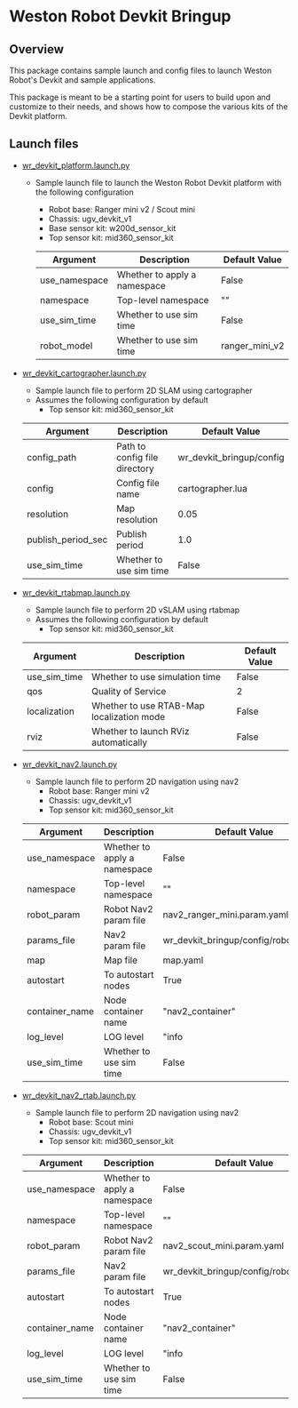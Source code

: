 # Weston Robot Devkit Bringup

## Overview
This package contains sample launch and config files to launch Weston Robot's Devkit and sample applications.

This package is meant to be a starting point for users to build upon and customize to their needs, and shows how to compose the various kits of the Devkit platform.

## Launch files
* [wr_devkit_platform.launch.py](./launch/platform/wr_devkit_platform.launch.py)
  * Sample launch file to launch the Weston Robot Devkit platform with the following configuration
    * Robot base: Ranger mini v2 / Scout mini
    * Chassis: ugv_devkit_v1
    * Base sensor kit: w200d_sensor_kit
    * Top sensor kit: mid360_sensor_kit
  
    | Argument      | Description                  | Default Value    |
    | ------------- | ---------------------------- | ---------------- |
    | use_namespace | Whether to apply a namespace | False            |
    | namespace     | Top-level namespace          | ""               |
    | use_sim_time  | Whether to use sim time      | False            |
    | robot_model   | Whether to use sim time      | ranger_mini_v2   |

* [wr_devkit_cartographer.launch.py](./launch/slam/wr_devkit_cartographer.launch.py)
  * Sample launch file to perform 2D SLAM using cartographer
  * Assumes the following configuration by default
    * Top sensor kit: mid360_sensor_kit

  | Argument           | Description                   | Default Value            |
  | ------------------ | ----------------------------- | ------------------------ |
  | config_path        | Path to config file directory | wr_devkit_bringup/config |
  | config             | Config file name              | cartographer.lua         |
  | resolution         | Map resolution                | 0.05                     |
  | publish_period_sec | Publish period                | 1.0                      |
  | use_sim_time       | Whether to use sim time       | False                    |

* [wr_devkit_rtabmap.launch.py](./launch/slam/wr_devkit_cartographer.launch.py)
  * Sample launch file to perform 2D vSLAM using rtabmap
  * Assumes the following configuration by default
    * Top sensor kit: mid360_sensor_kit

  | Argument           | Description                                 | Default Value |
  | ------------------ | ------------------------------------------- | ------------- |
  | use_sim_time       | Whether to use simulation time              | False         |
  | qos                | Quality of Service                          | 2             |
  | localization       | Whether to use RTAB-Map localization mode   | False         |
  | rviz               | Whether to launch RViz automatically        | False         |

* [wr_devkit_nav2.launch.py](./launch/nav2/wr_devkit_nav2.launch.py)
  * Sample launch file to perform 2D navigation using nav2
    * Robot base: Ranger mini v2
    * Chassis: ugv_devkit_v1
    * Top sensor kit: mid360_sensor_kit

  | Argument       | Description                  | Default Value                                        |
  | -------------- | ---------------------------- | ---------------------------------------------------- |
  | use_namespace  | Whether to apply a namespace | False                                                |
  | namespace      | Top-level namespace          | ""                                                   |
  | robot_param    | Robot Nav2 param file        | nav2_ranger_mini.param.yaml                          |
  | params_file    | Nav2 param file              | wr_devkit_bringup/config/robot_param                 |
  | map            | Map file                     | map.yaml                                             |
  | autostart      | To autostart nodes           | True                                                 |
  | container_name | Node container name          | "nav2_container"                                     |
  | log_level      | LOG level                    | "info                                                |
  | use_sim_time   | Whether to use sim time      | False                                                |

* [wr_devkit_nav2_rtab.launch.py](./launch/nav2/wr_devkit_nav2.launch.py)
  * Sample launch file to perform 2D navigation using nav2
    * Robot base: Scout mini
    * Chassis: ugv_devkit_v1
    * Top sensor kit: mid360_sensor_kit

  | Argument       | Description                  | Default Value                                        |
  | -------------- | ---------------------------- | ---------------------------------------------------- |
  | use_namespace  | Whether to apply a namespace | False                                                |
  | namespace      | Top-level namespace          | ""                                                   |
  | robot_param    | Robot Nav2 param file        | nav2_scout_mini.param.yaml                          |
  | params_file    | Nav2 param file              | wr_devkit_bringup/config/robot_param                 |                           |
  | autostart      | To autostart nodes           | True                                                 |
  | container_name | Node container name          | "nav2_container"                                     |
  | log_level      | LOG level                    | "info                                                |
  | use_sim_time   | Whether to use sim time      | False                                                |